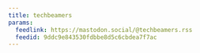 ```yaml
---
title: techbeamers
params:
  feedlink: https://mastodon.social/@techbeamers.rss
  feedid: 9ddc9e843530fdbbe8d5c6cbdea7f7ac
---
```

